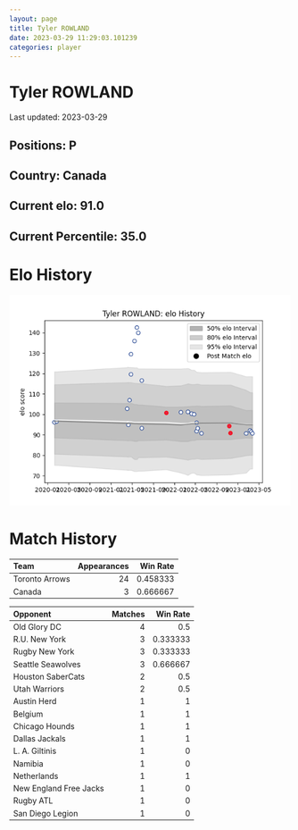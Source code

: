 ```yaml
---  
layout: page  
title: Tyler ROWLAND  
date: 2023-03-29 11:29:03.101239  
categories: player  
---
```

# Tyler ROWLAND


Last updated: 2023-03-29
## Positions: P

## Country: Canada

## Current elo: 91.0

## Current Percentile: 35.0

# Elo History


![elo history](history_TylerROWLAND.png)
# Match History


| Team           |   Appearances |   Win Rate |
|:---------------|--------------:|-----------:|
| Toronto Arrows |            24 |   0.458333 |
| Canada         |             3 |   0.666667 |

| Opponent               |   Matches |   Win Rate |
|:-----------------------|----------:|-----------:|
| Old Glory DC           |         4 |   0.5      |
| R.U. New York          |         3 |   0.333333 |
| Rugby New York         |         3 |   0.333333 |
| Seattle Seawolves      |         3 |   0.666667 |
| Houston SaberCats      |         2 |   0.5      |
| Utah Warriors          |         2 |   0.5      |
| Austin Herd            |         1 |   1        |
| Belgium                |         1 |   1        |
| Chicago Hounds         |         1 |   1        |
| Dallas Jackals         |         1 |   1        |
| L. A. Giltinis         |         1 |   0        |
| Namibia                |         1 |   0        |
| Netherlands            |         1 |   1        |
| New England Free Jacks |         1 |   0        |
| Rugby ATL              |         1 |   0        |
| San Diego Legion       |         1 |   0        |